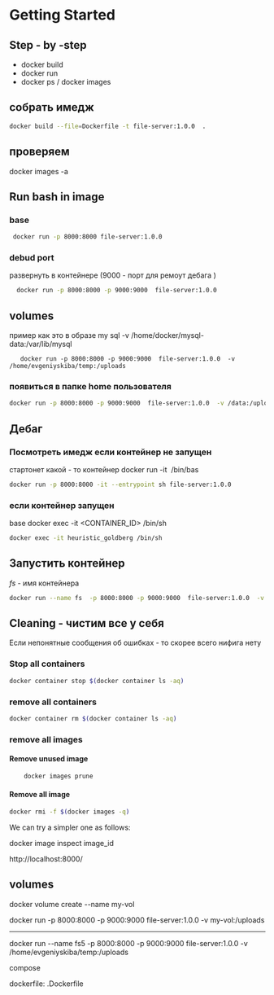 # Getting Started

## Step - by -step 
* docker build 
* docker run 
* docker ps / docker images 

## собрать имедж 
```bash
docker build --file=Dockerfile -t file-server:1.0.0  .
```
## проверяем 
docker images -a


## Run bash in image
### base 
```bash
 docker run -p 8000:8000 file-server:1.0.0 
 ```
### debud port
 развернуть в контейнере (9000 - порт для ремоут дебага )
```bash  
  docker run -p 8000:8000 -p 9000:9000  file-server:1.0.0   
 ```
## volumes 

пример как это в образе my sql 
 -v /home/docker/mysql-data:/var/lib/mysql
  
```base 
   docker run -p 8000:8000 -p 9000:9000  file-server:1.0.0  -v /home/evgeniyskiba/temp:/uploads
```
### появиться в папке home пользователя 
```bash
docker run -p 8000:8000 -p 9000:9000  file-server:1.0.0  -v /data:/uploads
``` 
 
 ## Дебаг
 
 ### Посмотреть имедж  если контейнер **не** запущен 
 стартонет какой - то контейнер 
 docker run -it <image> /bin/bas
 ```bash
docker run -p 8000:8000 -it --entrypoint sh file-server:1.0.0 
```
### если контейнер запущен 
base 
docker exec -it <CONTAINER_ID> /bin/sh

```bash
docker exec -it heuristic_goldberg /bin/sh
```

## Запустить контейнер 
*fs* - имя контейнера
```bash
docker run --name fs  -p 8000:8000 -p 9000:9000  file-server:1.0.0  -v /data:/uploads 
```
## Cleaning - чистим все у себя 
Если непонятные сообщения об ошибках - то скорее всего нифига нету 
### Stop  all containers
```bash
docker container stop $(docker container ls -aq)
```
###  remove all containers
```bash
docker container rm $(docker container ls -aq)
```
###  remove all images 

#### Remove unused image 
```bash
    docker images prune
```
#### Remove all image 
```bash
docker rmi -f $(docker images -q)
```


We can try a simpler one as follows:

docker image inspect image_id


http://localhost:8000/


## volumes 
docker volume create --name my-vol

docker run -p 8000:8000 -p 9000:9000  file-server:1.0.0  -v  my-vol:/uploads

---------------------

 docker run --name fs5  -p 8000:8000 -p 9000:9000  file-server:1.0.0  -v /home/evgeniyskiba/temp:/uploads
 
 compose 
 
 dockerfile: .Dockerfile